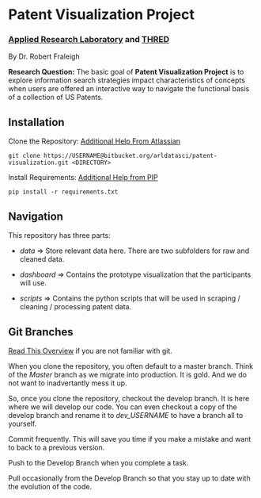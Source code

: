# Patent Visualization Project

### [Applied Research Laboratory](https://www.arl.psu.edu/) and [THRED](http://thred.group/)

By Dr. Robert Fraleigh

**Research Question:** The basic goal of **Patent Visualization Project** is to explore information search strategies
impact characteristics of concepts when users are offered an interactive way to navigate 
the functional basis of a collection of US Patents.

## Installation

Clone the Repository: [Additional Help From Atlassian](https://www.atlassian.com/git/tutorials/setting-up-a-repository/git-clone)

```console
git clone https://USERNAME@bitbucket.org/arldatasci/patent-visualization.git <DIRECTORY>
```

Install Requirements: [Additional Help from PIP](https://pip.pypa.io/en/stable/user_guide/)

```console
pip install -r requirements.txt
```

## Navigation
This repository has three parts:

* *data* => Store relevant data here. There are two subfolders for raw and cleaned data.

* *dashboard* => Contains the prototype visualization that the participants will use.

* *scripts* => Contains the python scripts that will be used in scraping / cleaning / processing patent data.

## Git Branches
[Read This Overview](https://hackernoon.com/understanding-git-fcffd87c15a3) if you are not familiar with git.

When you clone the repository, you often default to a master branch.  Think of the *Master* branch as we
migrate into production. It is gold.  And we do not want to inadvertantly mess it up.

So, once you clone the repository, checkout the develop branch. It is here where we will develop our code.  You can
even checkout a copy of the develop branch and rename it to *dev_USERNAME* to have a branch all to yourself.

Commit frequently.  This will save you time if you make a mistake and want to back to a previous version.

Push to the Develop Branch when you complete a task.

Pull occasionally from the Develop Branch so that you stay up to date with the evolution of the code.